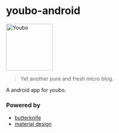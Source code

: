 # youbo-android

<img src="https://github.com/happylrd/youbo-cms/blob/master/kiri/src/common/image/logo.png" width="128" style="max-width:100%;" alt="Youbo">

> Yet another pure and fresh micro blog.

A android app for youbo.

### Powered by

- [butterknife](https://github.com/JakeWharton/butterknife)
- [material design](https://material.io/guidelines/)
